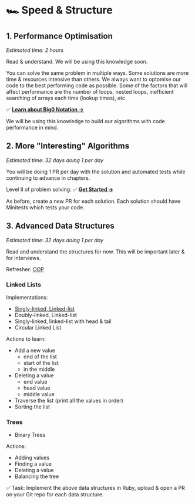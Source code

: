 # 🏎 Speed & Structure

## 1. Performance Optimisation
*Estimated time: 2 hours*

Read & understand. We will be using this knowledge soon.

You can solve the same problem in multiple ways. Some solutions are more time & resources intensive than others.
We always want to optomise our code to the best performing code as possible. Some of the factors that will affect performance are the number of loops, nested loops, inefficient searching of arrays each time (lookup times), etc.

✅ **[Learn about Big0 Notation →](https://rob-bell.net/2009/06/a-beginners-guide-to-big-o-notation/)**

We will be using this knowledge to build our algorithms with code performance in mind.


## 2. More "Interesting" Algorithms
*Estimated time: 32 days doing 1 per day*

You will be doing 1 PR per day with the solution and automated tests while continuing to advance in chapters.

Level II of problem solving:
✅ **[Get Started →](../02_Problems/02_Medium)**

As before, create a new PR for each solution. Each solution should have Minitests which tests your code.


## 3. Advanced Data Structures
*Estimated time: 32 days doing 1 per day*

Read and understand the structures for now. This will be important later & for interviews.

Refresher: [OOP](https://www.rubyguides.com/ruby-tutorial/object-oriented-programming/)

### Linked Lists

Implementations:
- [Singly-linked, Linked-list](https://hackernoon.com/implementing-singly-linked-list-with-ruby-om2df3ya6)
- Doubly-linked, Linked-list
- Singly-linked, linked-list with head & tail
- Circular Linked List

Actions to learn:
- Add a new value
  - end of the list
  - start of the list
  - in the middle
- Deleting a value
  - end value
  - head value
  - middle value
- Traverse the list (print all the values in order)
- Sorting the list


### Trees
- Binary Trees

Actions:
- Adding values
- Finding a value
- Deleting a value
- Balancing the tree

✅ Task: Implement the above data structures in Ruby, upload & open a PR on your Git repo for each data structure.
